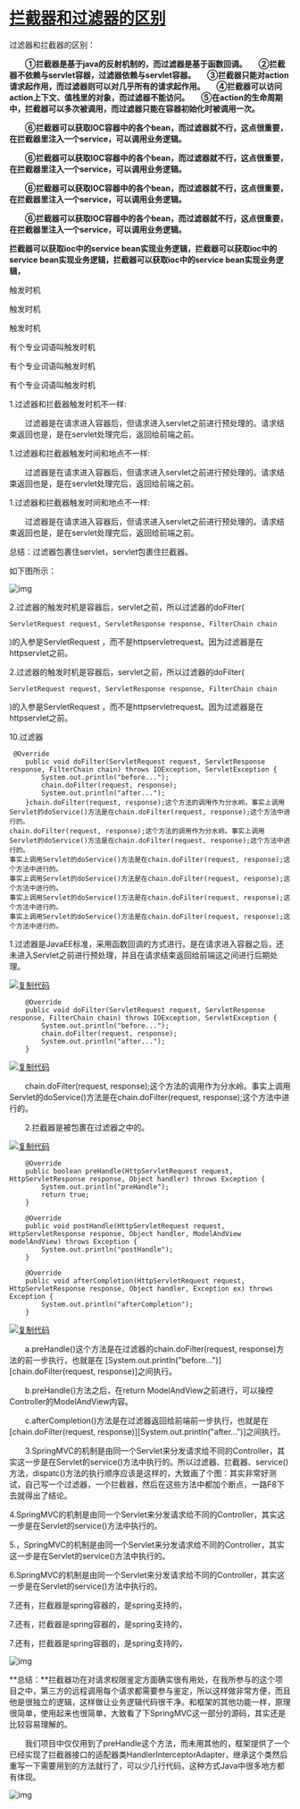 # [拦截器和过滤器的区别](https://www.cnblogs.com/panxuejun/p/7715917.html)



过滤器和拦截器的区别：

　　**①拦截器是基于java的反射机制的，而过滤器是基于函数回调。　　②拦截器不依赖与servlet容器，过滤器依赖与servlet容器。　　③拦截器只能对action请求起作用，而过滤器则可以对几乎所有的请求起作用。　　④拦截器可以访问action上下文、值栈里的对象，而过滤器不能访问。　　⑤在action的生命周期中，拦截器可以多次被调用，而过滤器只能在容器初始化时被调用一次。**

　　**⑥拦截器可以获取IOC容器中的各个bean，而过滤器就不行，这点很重要，在拦截器里注入一个service，可以调用业务逻辑。**

 

　　**⑥拦截器可以获取IOC容器中的各个bean，而过滤器就不行，这点很重要，在拦截器里注入一个service，可以调用业务逻辑。**

 

　　**⑥拦截器可以获取IOC容器中的各个bean，而过滤器就不行，这点很重要，在拦截器里注入一个service，可以调用业务逻辑。**

　　**⑥拦截器可以获取IOC容器中的各个bean，而过滤器就不行，这点很重要，在拦截器里注入一个service，可以调用业务逻辑。**

 

**拦截器可以获取ioc中的service bean实现业务逻辑，拦截器可以获取ioc中的service bean实现业务逻辑，拦截器可以获取ioc中的service bean实现业务逻辑，**

 

触发时机

触发时机

触发时机

有个专业词语叫触发时机

有个专业词语叫触发时机

有个专业词语叫触发时机

1.过滤器和拦截器触发时机不一样:

　　过滤器是在请求进入容器后，但请求进入servlet之前进行预处理的。请求结束返回也是，是在servlet处理完后，返回给前端之前。

1.过滤器和拦截器触发时间和地点不一样:

　　过滤器是在请求进入容器后，但请求进入servlet之前进行预处理的。请求结束返回也是，是在servlet处理完后，返回给前端之前。

1.过滤器和拦截器触发时间和地点不一样:

　　过滤器是在请求进入容器后，但请求进入servlet之前进行预处理的。请求结束返回也是，是在servlet处理完后，返回给前端之前。

 

总结：过滤器包裹住servlet，servlet包裹住拦截器。

如下图所示：

![img](https://images2017.cnblogs.com/blog/330611/201710/330611-20171023144517066-24770749.png)

 

 

2.过滤器的触发时机是容器后，servlet之前，所以过滤器的doFilter(

```
ServletRequest request, ServletResponse response, FilterChain chain
```

)的入参是ServletRequest ，而不是httpservletrequest。因为过滤器是在httpservlet之前。

2.过滤器的触发时机是容器后，servlet之前，所以过滤器的doFilter(

```
ServletRequest request, ServletResponse response, FilterChain chain
```

)的入参是ServletRequest ，而不是httpservletrequest。因为过滤器是在httpservlet之前。

 

 

10.过滤器

```
 @Override
    public void doFilter(ServletRequest request, ServletResponse response, FilterChain chain) throws IOException, ServletException {
        System.out.println("before...");
        chain.doFilter(request, response);
        System.out.println("after...");
    }chain.doFilter(request, response);这个方法的调用作为分水岭。事实上调用Servlet的doService()方法是在chain.doFilter(request, response);这个方法中进行的。
chain.doFilter(request, response);这个方法的调用作为分水岭。事实上调用Servlet的doService()方法是在chain.doFilter(request, response);这个方法中进行的。
事实上调用Servlet的doService()方法是在chain.doFilter(request, response);这个方法中进行的。
事实上调用Servlet的doService()方法是在chain.doFilter(request, response);这个方法中进行的。
事实上调用Servlet的doService()方法是在chain.doFilter(request, response);这个方法中进行的。
事实上调用Servlet的doService()方法是在chain.doFilter(request, response);这个方法中进行的。
```

1.过滤器是JavaEE标准，采用函数回调的方式进行。是在请求进入容器之后，还未进入Servlet之前进行预处理，并且在请求结束返回给前端这之间进行后期处理。

 

[![复制代码](https://common.cnblogs.com/images/copycode.gif)](javascript:void(0);)

 

```
    @Override
    public void doFilter(ServletRequest request, ServletResponse response, FilterChain chain) throws IOException, ServletException {
        System.out.println("before...");
        chain.doFilter(request, response);
        System.out.println("after...");
    }
```

 

[![复制代码](https://common.cnblogs.com/images/copycode.gif)](javascript:void(0);)

 

　　chain.doFilter(request, response);这个方法的调用作为分水岭。事实上调用Servlet的doService()方法是在chain.doFilter(request, response);这个方法中进行的。

 

　　2.拦截器是被包裹在过滤器之中的。

 

[![复制代码](https://common.cnblogs.com/images/copycode.gif)](javascript:void(0);)

 

```
    @Override
    public boolean preHandle(HttpServletRequest request, HttpServletResponse response, Object handler) throws Exception {
        System.out.println("preHandle");
        return true;
    }

    @Override
    public void postHandle(HttpServletRequest request, HttpServletResponse response, Object handler, ModelAndView modelAndView) throws Exception {
        System.out.println("postHandle");
    }

    @Override
    public void afterCompletion(HttpServletRequest request, HttpServletResponse response, Object handler, Exception ex) throws Exception {
        System.out.println("afterCompletion");
    }
```

 

[![复制代码](https://common.cnblogs.com/images/copycode.gif)](javascript:void(0);)

 

　　a.preHandle()这个方法是在过滤器的chain.doFilter(request, response)方法的前一步执行，也就是在 [System.out.println("before...")][chain.doFilter(request, response)]之间执行。

 

　　b.preHandle()方法之后，在return ModelAndView之前进行，可以操控Controller的ModelAndView内容。

 

　　c.afterCompletion()方法是在过滤器返回给前端前一步执行，也就是在[chain.doFilter(request, response)][System.out.println("after...")]之间执行。

 

　　3.SpringMVC的机制是由同一个Servlet来分发请求给不同的Controller，其实这一步是在Servlet的service()方法中执行的。所以过滤器、拦截器、service()方法，dispatc()方法的执行顺序应该是这样的，大致画了个图：其实非常好测试，自己写一个过滤器，一个拦截器，然后在这些方法中都加个断点，一路F8下去就得出了结论。

 

4.SpringMVC的机制是由同一个Servlet来分发请求给不同的Controller，其实这一步是在Servlet的service()方法中执行的。

5.，SpringMVC的机制是由同一个Servlet来分发请求给不同的Controller，其实这一步是在Servlet的service()方法中执行的。

6.SpringMVC的机制是由同一个Servlet来分发请求给不同的Controller，其实这一步是在Servlet的service()方法中执行的。

 

7.还有，拦截器是spring容器的，是spring支持的，

7.还有，拦截器是spring容器的，是spring支持的，

7.还有，拦截器是spring容器的，是spring支持的，

 

![img](https://images2017.cnblogs.com/blog/330611/201710/330611-20171023150603801-320372296.png)

 

**总结：**拦截器功在对请求权限鉴定方面确实很有用处，在我所参与的这个项目之中，第三方的远程调用每个请求都需要参与鉴定，所以这样做非常方便，而且他是很独立的逻辑，这样做让业务逻辑代码很干净。和框架的其他功能一样，原理很简单，使用起来也很简单，大致看了下SpringMVC这一部分的源码，其实还是比较容易理解的。

　　我们项目中仅仅用到了preHandle这个方法，而未用其他的，框架提供了一个已经实现了拦截器接口的适配器类HandlerInterceptorAdapter，继承这个类然后重写一下需要用到的方法就行了，可以少几行代码，这种方式Java中很多地方都有体现。

 

 

![img](https://images2017.cnblogs.com/blog/330611/201710/330611-20171023150730676-300068307.png)